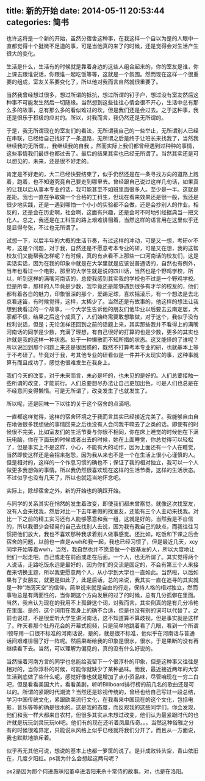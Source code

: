 title: 新的开始
date: 2014-05-11 20:53:44
categories: 简书
  --- 


也许这将是一个新的开始，虽然分宿舍这种事，在我这样一个自以为是的人眼中一直都觉得十个挺微不足道的事，可是当他真的来了的时候，还是觉得会对生活产生很大的变化。  


生活是什么，生活有的时候就是靠着身边的这些人组合起来的，你的室友是谁，你上课去跟谁说话，你跟谁一起吃饭等等，这就是一个氛围。然而现在这样一个很重要的组成，室友关系要变化了，所以他对我而言自然就很重要了。

当然我曾经想过很多，想过所谓的抵抗，想过所谓的钉子户，想过没有室友然后这种事不可能发生然后一切随缘。当然想到这些往往心情会很不开心，生活中总有那么多的故事，总有那么多的看似难过的坎，但是我们还是会过去。之于这种事，我还是很乐于积极的应对的。所以，对我而言，我仍然还是无所谓的。

于是，我无所谓现在的室友们的看法，无所谓我自己的一些举止，无所谓别人已经在串联，已经给自己找好了一条退路，无所谓之后是终于让班长来找我了，当然我继续我的无所谓，，我继续我的自我 。然而实际上我们都曾经遇到过种种的事情，这些事情我们最终也都过去了。最后的结果其实也已经无所谓了。当然其实还是可以想见的，未来，还是很不好走的。

肯定是不好走的，大二已经快要结束了，似乎仍然还是在一条寻找方向的道路上跑着，跑着，也不知道究竟自己要走到哪里去。曾经跟自己说过这样几句话，如果真的让我以后从事本专业的话，我可能甚至不如班里面很多人。至少是一半。这就是差距。我也一直在争取做一个合格的工科生，但现在看来效果还是很一般，我还是很少地实践，还是一遇到哪怕一个小小的实验都不会做，还是会抄别人的作业。相反的，还是会在历史啊，社会啊，这面有兴趣，还是会时不时地引经据典当一把文化人。总之，我还是在工科生的路上艰难徘徊着，当然这样的语言用在这里似乎还是显得夸张，不过也无所谓了。

试想一下，以后半年的大概的生活节奏，有过这样的冲动，可是又一想，考研or不考，这是个问题，对于我，自然还是不愿意考本专业的研，可是又在想，我的这帮校友们又能帮我怎样呢？有时候，真的有点看不上那些一口河南话的校友们，这是实话实话，因为在我的印象中就是在大学里就是应该说普通话的，自然也有例外，当年也看过一个电影，那里的大学生就是说的四川话，当然也是个野鸡学校，所以，听到这样的满嘴河南话的，总使我感到其实我的学校也不过是一个野鸡学校。但是所幸，那样的人毕竟是少数，我毕竟还是能够遇到很多有才华的校友的，他们都有着各自的魅力，印象很深的那个，爱踢足球，喜欢摇滚乐，有一个想法是去北京看迷笛，有时候觉得，这样，太稀少了。当然还是有故事的，他这样的想法让我想到我看过的一个故事，一个大学生告诉他的朋友们他毕业以后要去云南定居，大家都不信，结果之后这个成真了，人们始终需要敢想敢做，对于这个，我似乎没有权利说话，但是；无论怎样还回到之前的话题上来，其实那些我并不看得上的满嘴河南话的同学是少数，充满了理想，有自己很好的打算的也是少数，更多的其实也许就是我的这样一种状态。处于一种懒散而不知所措的状态。这又能怪的了谁呢？所以说回到那个问题上来还是很困惑的，既然不打算考本专业的研，也就基本上等于不考研了。毕竟对于我，考其他专业的研看似是一件并不太现实的事，这种事就算有而且成功了，感觉也很难发生在我身上。

我们今天的改变，对于未来而言，未必是坏的，也未见的是好的。人们总要接触一些所谓的改变，才能前行。人们总要想尽办法让自己更加出色，可是人们也总是在不经意间变得懒惰。可是无所谓了，改变发生了也就发生了。

所以呢，还是回味一下以往的关于这个宿舍的点滴吧。

一直都这样觉得，这样的宿舍环境之于我而言其实已经接近完美了。我能够自由自在地做很多我想做的事情回来之后也没有人会问我干嘛去了之类的话。即使有的时候很不完美，比如室友们的生活节奏与你很不相同，你在床上睡觉的时候他在下满玩电脑，你在下面玩的时候或者出去的时候，她在上面睡觉，你总觉得可以轻松了，但是事实上不是这样，小心，不能有大的动作，因为上面还有一个人在睡觉，当然即使这样还是会招来抱怨，因为我从来也不是一个在生活上很小心谨慎的人。但是相对的，这样的一个作息习惯的确也不；保证了我的相对独立，我可以一个人做更多我想做的事情。所以我仍然很喜欢现在这样的生活节奏，这样的生活状态。不过似乎也没有几天了，所以也就适当地怀念吧。

实际上，除却宿舍之外，新的开始也的确踩开始。

与同学的关系其实在悄然的发生着改变，即使我们都未曾察觉。就像这次找室友，没有人会来找我，然后对比一下去年暑假的找室友，还能有三个人主动来找我。对比一下之前的精工实习还有人能够愿意和我一组，这就是好的。当然我是不自信的，所以我很少会轻易的自己去找别人去说，因为我有我自己的缺点，而我往往习惯把他们放大，我也不喜欢那种我求着别人做事感觉。还比如，吃饭和下课之后会宿舍的问题，以前也一直是wwh和我一起，我也已经习惯了，但是最近几天，xcy同学开始等着wwh，当然，我自然也并不愿意做一个很基友的人，所以大度地让他们一起走吧，自己或走在前面或走在后面。一个人，也无所谓了。其实觉得两个人说话，走路吃饭永远是最好的，因为你们的交流是固定的，不会有第三个人来接茬来切换主题，所以我更愿意两个人，从小学到大学也一直如此。当然啦，以后如果有了女朋友，就更是如此了，此是后话，总的来说，我其实一直在追寻的其实就是一种“海阔天空”的信仰，简单说来就是自由的行走，保持人格的相对独立，然而事物总是有两面性的，当你朝这个方向发展的过了的时候，总有几分孤僻在里面。当然，我自认为现在的我用不上孤僻这个词，对我而言，其实倒真的是有几分冷艳在里面。是的，这个词用在我身上的确不合适，但是也没有别的词可以代替了。之前也说过，不是很爱听大学生讲河南话，这不知道算不算歧视，但是事实就是这样了。昨天看那个牡丹花会的开幕式视频，只是简单地跳着看了几眼，看到一个所谓I领导用一口很不标准的河南话说，是的，就是很不标准，他似乎在河南话与普通话间艰难徘徊了好一阵呢。然后果断给我的印象是很水，很水。于是果断的没有再继续看下去。当然，可以理解为偏见的，真的没有什么好说的。

当然操着河南方言的同学也总能给我留下一个很淳朴的印象，但是这种事又往往是相对的，当你淳朴的时候，可能你就缺少了某种品味。而我，最近接近两年的大学生活到底做了些什么呢，感觉好像也就是增加了点小资品味，尽管咱现在一穷二白吧，但是看看美国大片，看看美剧，听听Billboard排行榜的前几名的歌曲还是可以的。所谓的紧跟时代潮流？当然还是珍视传统的，曾经也给自己写过一段总结，学习中国传统文化，紧跟欧美流行文化，在我看来中国现在的这个文化，包括电影，音乐等等的确是很水的。这是我的态度，而反观我的这些同学们，你会发现，他们和我一样大都来自农村，但很多其实从未想过改变，他们认为最紧跟时代的也许就是玩玩剑灵玩玩lol吧。他们有的现在还听着凤凰传奇。。。当然这种俗雅之分有的时候很难界定，只能说从风格上似乎已经就将我们分开了。而且从一方面说，我也默默地排斥着。

似乎再无其他可说，想说的基本上也都一箩筐的说了。是非成败转头空，青山依旧在，几度夕阳红。ps我为什么会想起这两句呢？

ps2是因为那个何进愚昧招董卓进洛阳来杀十常侍的故事。对，也是在洛阳。

